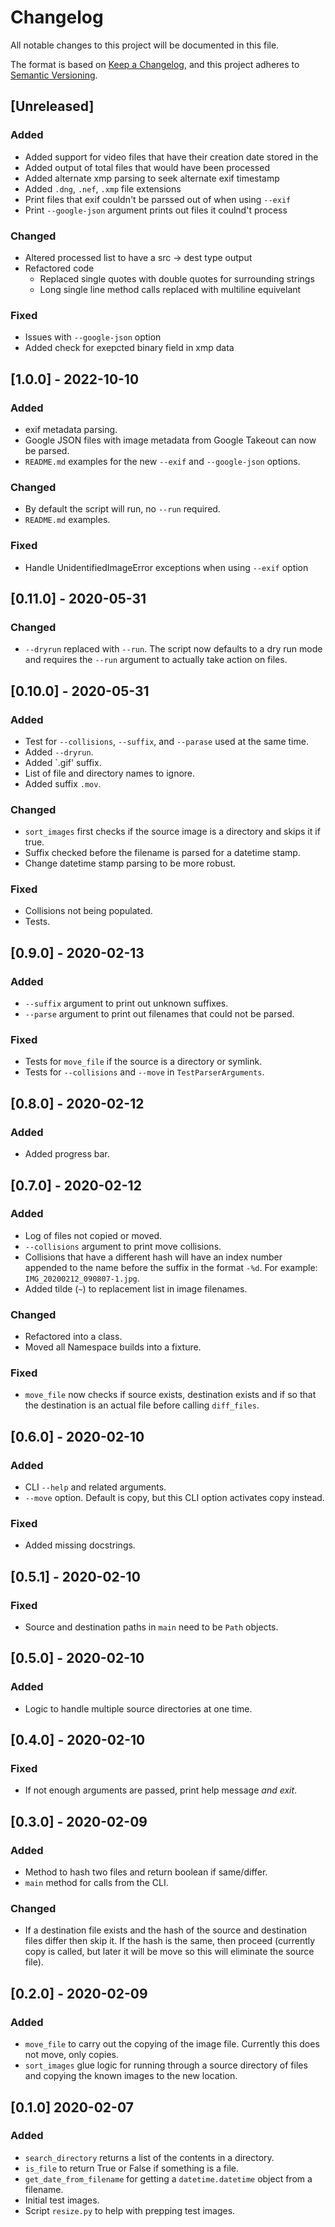 # Changelog
All notable changes to this project will be documented in this file.

The format is based on [Keep a Changelog](https://keepachangelog.com/en/1.0.0/),
and this project adheres to [Semantic Versioning](https://semver.org/spec/v2.0.0.html).

## [Unreleased]
### Added
- Added support for video files that have their creation date stored in the
- Added output of total files that would have been processed
- Added alternate xmp parsing to seek alternate exif timestamp
- Added `.dng`, `.nef`, `.xmp` file extensions
- Print files that exif couldn't be parssed out of when using `--exif`
- Print `--google-json` argument prints out files it coulnd't process

### Changed
- Altered processed list to have a src -> dest type output
- Refactored code
  - Replaced single quotes with double quotes for surrounding strings
  - Long single line method calls replaced with multiline equivelant

### Fixed
- Issues with `--google-json` option
- Added check for exepcted binary field in xmp data

## [1.0.0] - 2022-10-10
### Added
- exif metadata parsing.
- Google JSON files with image metadata from Google Takeout can now be parsed.
- `README.md` examples for the new `--exif` and `--google-json` options.

### Changed
- By default the script will run, no `--run` required.
- `README.md` examples.

### Fixed
- Handle UnidentifiedImageError exceptions when using `--exif` option

## [0.11.0] - 2020-05-31
### Changed
- `--dryrun` replaced with `--run`. The script now defaults to a dry run mode and requires the `--run` argument to
  actually take action on files.

## [0.10.0] - 2020-05-31
### Added
- Test for `--collisions`, `--suffix`, and `--parase` used at the same time.
- Added `--dryrun`.
- Added `.gif' suffix.
- List of file and directory names to ignore.
- Added suffix `.mov`.

### Changed
- `sort_images` first checks if the source image is a directory and skips it if true.
- Suffix checked before the filename is parsed for a datetime stamp.
- Change datetime stamp parsing to be more robust.

### Fixed
- Collisions not being populated.
- Tests.

## [0.9.0] - 2020-02-13
### Added
- `--suffix` argument to print out unknown suffixes.
- `--parse` argument to print out filenames that could not be parsed.

### Fixed
- Tests for `move_file` if the source is a directory or symlink.
- Tests for `--collisions` and `--move` in `TestParserArguments`.

## [0.8.0] - 2020-02-12
### Added
- Added progress bar.

## [0.7.0] - 2020-02-12
### Added
- Log of files not copied or moved.
- `--collisions` argument to print move collisions.
- Collisions that have a different hash will have an index number appended to
  the name before the suffix in the format `-%d`. For example: `IMG_20200212_090807-1.jpg`.
- Added tilde (`~`) to replacement list in image filenames.

### Changed
- Refactored into a class.
- Moved all Namespace builds into a fixture.

### Fixed
- `move_file` now checks if source exists, destination exists and if so that the destination is an actual file
  before calling `diff_files`.

## [0.6.0] - 2020-02-10
### Added
- CLI `--help` and related arguments.
- `--move` option. Default is copy, but this CLI option activates copy instead.

### Fixed
- Added missing docstrings.

## [0.5.1] - 2020-02-10
### Fixed
- Source and destination paths in `main` need to be `Path` objects.

## [0.5.0] - 2020-02-10
### Added
- Logic to handle multiple source directories at one time.

## [0.4.0] - 2020-02-10
### Fixed
- If not enough arguments are passed, print help message *and exit*.

## [0.3.0] - 2020-02-09
### Added
- Method to hash two files and return boolean if same/differ.
- `main` method for calls from the CLI.

### Changed
- If a destination file exists and the hash of the source and destination files differ then skip it. If the
  hash is the same, then proceed (currently copy is called, but later it will be move so this will eliminate
  the source file).

## [0.2.0] - 2020-02-09
### Added
- `move_file` to carry out the copying of the image file. Currently this does not move, only copies.
- `sort_images` glue logic for running through a source directory of files and copying the known images
  to the new location.

## [0.1.0] 2020-02-07
### Added
- `search_directory` returns a list of the contents in a directory.
- `is_file` to return True or False if something is a file.
- `get_date_from_filename` for getting a `datetime.datetime` object from a filename.
- Initial test images.
- Script `resize.py` to help with prepping test images.
